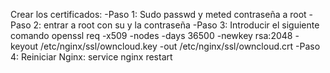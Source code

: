 


Crear los certificados:
-Paso 1: Sudo passwd y meted contraseña a root
-Paso 2: entrar a root con su y la contraseña
-Paso 3: Introducir el siguiente comando openssl req -x509 -nodes -days 36500 -newkey rsa:2048 -keyout /etc/nginx/ssl/owncloud.key -out /etc/nginx/ssl/owncloud.crt
-Paso 4: Reiniciar Nginx: service nginx restart
